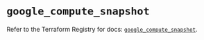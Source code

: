 # `google_compute_snapshot`

Refer to the Terraform Registry for docs: [`google_compute_snapshot`](https://registry.terraform.io/providers/hashicorp/google-beta/6.31.0/docs/resources/google_compute_snapshot).
